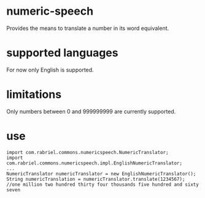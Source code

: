 # numeric-speech
Provides the means to translate a number in its word equivalent.

# supported languages
For now only English is supported.

# limitations
Only numbers between 0 and 999999999 are currently supported.

# use
```
import com.rabriel.commons.numericspeech.NumericTranslator;
import com.rabriel.commons.numericspeech.impl.EnglishNumericTranslator;
...
NumericTranslator numericTranslator = new EnglishNumericTranslator();
String numericTranslation = numericTranslator.translate(1234567); 
//one million two hundred thirty four thousands five hundred and sixty seven
```
